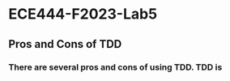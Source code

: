 # ECE444-F2023-Lab5

## Pros and Cons of TDD
### There are several pros and cons of using TDD. TDD is 
